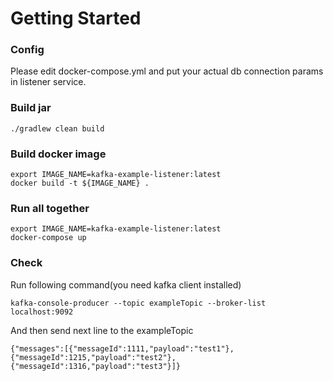 # Getting Started

### Config
Please edit docker-compose.yml and put your actual db connection params in listener service.

### Build jar
```
./gradlew clean build
```

### Build docker image
```
export IMAGE_NAME=kafka-example-listener:latest
docker build -t ${IMAGE_NAME} .
```

### Run all together
```
export IMAGE_NAME=kafka-example-listener:latest
docker-compose up
```

### Check

Run following command(you need kafka client installed)
```
kafka-console-producer --topic exampleTopic --broker-list localhost:9092
```
And then send next line to the exampleTopic
```
{"messages":[{"messageId":1111,"payload":"test1"},{"messageId":1215,"payload":"test2"},{"messageId":1316,"payload":"test3"}]}
```
